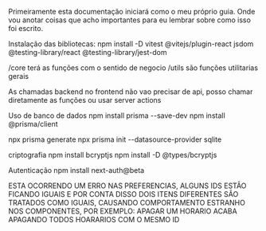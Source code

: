 Primeiramente esta documentação iniciará como o meu próprio guia. Onde vou anotar coisas que acho importantes para eu lembrar sobre como isso foi escrito.

Instalação das bibliotecas:
npm install -D vitest @vitejs/plugin-react jsdom @testing-library/react @testing-library/jest-dom

/core terá as funções com o sentido de negocio
/utils são funções utilitarias gerais

As chamadas backend no frontend não vao precisar de api, posso chamar diretamente as funções ou usar server actions

Uso de banco de dados
npm install prisma --save-dev
npm install @prisma/client

npx prisma generate
npx prisma init --datasource-provider sqlite

criptografia
npm install bcryptjs
npm install -D @types/bcryptjs

Autenticação
npm install next-auth@beta

ESTA OCORRENDO UM ERRO NAS PREFERENCIAS, ALGUNS IDS ESTÂO FICANDO IGUAIS E POR CONTA DISSO DOIS ITENS DIFERENTES SÂO TRATADOS COMO IGUAIS, CAUSANDO COMPORTAMENTO ESTRANHO NOS COMPONENTES, POR EXEMPLO: APAGAR UM HORARIO ACABA APAGANDO TODOS HOARARIOS COM O MESMO ID